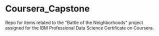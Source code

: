 # Coursera_Capstone
Repo for items related to the "Battle of the Neighborhoods" project assigned for the IBM Professional Data Science Certificate on Coursera.
